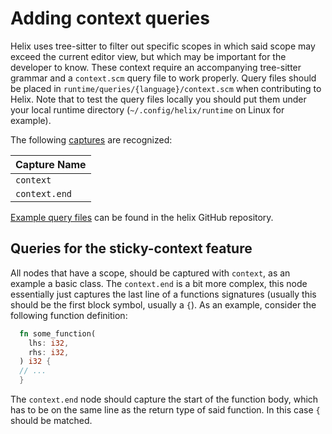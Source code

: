 # Adding context queries

Helix uses tree-sitter to filter out specific scopes in which said scope may exceed the current
editor view, but which may be important for the developer to know.
These context require an accompanying tree-sitter grammar and a `context.scm` query file
to work properly.
Query files should be placed in `runtime/queries/{language}/context.scm`
when contributing to Helix. Note that to test the query files locally you should put
them under your local runtime directory (`~/.config/helix/runtime` on Linux for example).

The following [captures][tree-sitter-captures] are recognized:

| Capture Name  |
| ---           |
| `context`     |
| `context.end` |

[Example query files][context-examples] can be found in the helix GitHub repository.

## Queries for the sticky-context feature

All nodes that have a scope, should be captured with `context`, as an example a basic class.
The `context.end` is a bit more complex, this node essentially just captures the last line of 
a functions signatures (usually this should be the first block symbol, usually a `{`).
As an example, consider the following function definition:
```rs
  fn some_function(
    lhs: i32,
    rhs: i32,
  ) i32 {
  // ...
  }
```
The `context.end` node should capture the start of the function body, which has to be on the same
line as the return type of said function. In this case `{` should be matched.

[tree-sitter-captures]: https://tree-sitter.github.io/tree-sitter/using-parsers#capturing-nodes
[context-examples]: https://github.com/search?q=repo%3Ahelix-editor%2Fhelix+filename%3Acontext.scm&type=Code&ref=advsearch&l=&l=
